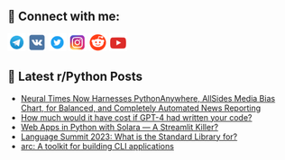 ## 🔎 Connect with me:
[<img src="https://github.com/bullbesh/bullbesh/blob/main/images/Telegram.png" width="32" height="32" />](https://t.me/bullbesh)
[<img src="https://github.com/bullbesh/bullbesh/blob/main/images/VK.png" width="32" height="32" />](https://vk.com/bullbesh)
[<img src="https://github.com/bullbesh/bullbesh/blob/main/images/Twitter.png" width="32" height="32" />](https://twitter.com/bullbesh1)
[<img src="https://github.com/bullbesh/bullbesh/blob/main/images/Instagram.png" width="32" height="32" />](https://www.instagram.com/bullbesh)
[<img src="https://github.com/bullbesh/bullbesh/blob/main/images/Reddit.png" width="32" height="32" />](https://www.reddit.com/user/bullbesh)
[<img src="https://github.com/bullbesh/bullbesh/blob/main/images/YouTube.png" width="32" height="32" />](https://www.youtube.com/channel/UCtfjRs6uzgq5mfm8S06WTcg)

## 📕 Latest r/Python Posts
<!-- BLOG-POST-LIST:START -->
- [Neural Times Now Harnesses PythonAnywhere, AllSides Media Bias Chart, for Balanced, and Completely Automated News Reporting](https://www.reddit.com/r/Python/comments/13v5dts/neural_times_now_harnesses_pythonanywhere/)
- [How much would it have cost if GPT-4 had written your code?](https://www.reddit.com/r/Python/comments/13v5cw4/how_much_would_it_have_cost_if_gpt4_had_written/)
- [Web Apps in Python with Solara — A Streamlit Killer?](https://www.reddit.com/r/Python/comments/13v2tji/web_apps_in_python_with_solara_a_streamlit_killer/)
- [Language Summit 2023: What is the Standard Library for?](https://www.reddit.com/r/Python/comments/13v2g70/language_summit_2023_what_is_the_standard_library/)
- [arc: A toolkit for building CLI applications](https://www.reddit.com/r/Python/comments/13v2883/arc_a_toolkit_for_building_cli_applications/)
<!-- BLOG-POST-LIST:END -->
